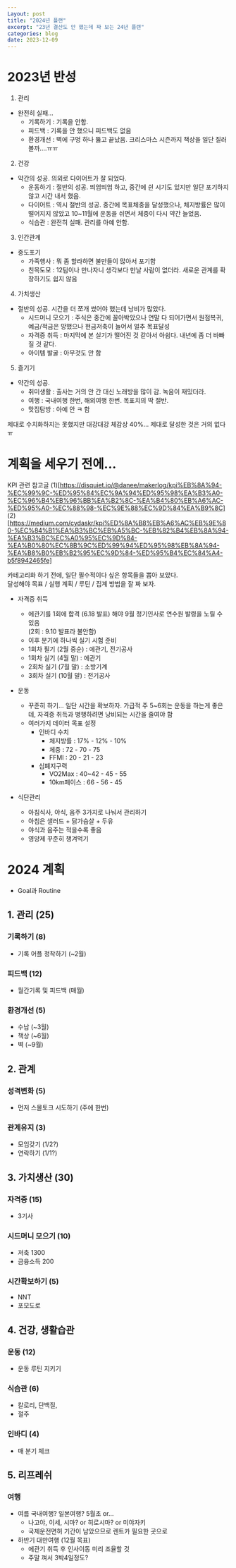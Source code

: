```yaml
---
Layout: post
title: "2024년 플랜"
excerpt: "23년 결산도 안 했는데 짜 보는 24년 플랜"
categories: blog
date: 2023-12-09
---
```


# 2023년 반성

1. 관리
- 완전히 실패...
  - 기록하기 : 기록을 안함.
  - 피드백 : 기록을 안 했으니 피드백도 없음
  - 환경개선 : 벽에 구멍 하나 뚫고 끝났음. 크리스마스 시즌까지 책상을 일단 질러볼까....ㅠㅠ 

2. 건강
- 약간의 성공. 의외로 다이어트가 잘 되었다.
  - 운동하기 : 절반의 성공. 띄엄띄엄 하고, 중간에 쉰 시기도 있지만 일단 포기하지 않고 시간 내서 했음.
  - 다이어트 : 역시 절반의 성공. 중간에 목표체중을 달성했으나, 체지방률은 많이 떨어지지 않았고 10~11월에 운동을 쉬면서 체중이 다시 약간 늘었음.
  - 식습관 : 완전히 실패. 관리를 아예 안함.

3. 인간관계
- 중도포기
  - 가족행사 : 뭐 좀 할라하면 불만들이 많아서 포기함
  - 친목도모 : 12팀이나 만나자니 생각보다 만날 사람이 없더라. 새로운 관계를 확장하기도 쉽지 않음

4. 가치생산
- 절반의 성공. 시간을 더 쪼개 썼어야 했는데 낭비가 많았다.
  - 시드머니 모으기 : 주식은 중간에 꼴아박았으나 연말 다 되어가면서 원점복귀, 예금/적금은 망했으나 현금저축이 늘어서 얼추 목표달성
  - 자격증 취득 : 마지막에 본 실기가 떨어진 것 같아서 아쉽다. 내년에 좀 더 바빠질 것 같다.
  - 아이템 발굴 : 아무것도 안 함
  
5. 즐기기
- 약간의 성공.
  - 취미생활 : 출사는 거의 안 간 대신 노래방을 많이 감. 녹음이 재밌더라.
  - 여행 : 국내여행 한번, 해외여행 한번. 목표치의 딱 절반.
  - 맛집탐방 : 아예 안 ㅋ 함

제대로 수치화하지는 못했지만 대강대강 체감상 40%... 제대로 달성한 것은 거의 없다 ㅠ  


# 계획을 세우기 전에...

KPI 관련 참고글 
(1)[https://disquiet.io/@danee/makerlog/kpi%EB%8A%94-%EC%99%9C-%ED%95%84%EC%9A%94%ED%95%98%EA%B3%A0-%EC%96%B4%EB%96%BB%EA%B2%8C-%EA%B4%80%EB%A6%AC-%ED%95%A0-%EC%88%98-%EC%9E%88%EC%9D%84%EA%B9%8C]
(2)[https://medium.com/cydaskr/kpi%ED%8A%B8%EB%A6%AC%EB%9E%80-%EC%84%B1%EA%B3%BC%EB%A5%BC-%EB%82%B4%EB%8A%94-%EA%B3%BC%EC%A0%95%EC%9D%84-%EA%B0%80%EC%8B%9C%ED%99%94%ED%95%98%EB%8A%94-%EA%B8%B0%EB%B2%95%EC%9D%84-%ED%95%B4%EC%84%A4-b5f8942465fe]

카테고리화 하기 전에, 일단 필수적이다 싶은 항목들을 뽑아 보았다.  
달성해야 목표 / 실행 계획 / 루틴 / 집계 방법을 잘 짜 보자.  

- 자격증 취득
  - 에관기를 1회에 합격 (6.18 발표) 해야 9월 정기인사로 연수원 발령을 노릴 수 있음 <br> (2회 : 9.10 발표라 불안함)
  - 이후 분기에 하나씩 실기 시험 준비
  - 1회차 필기 (2월 중순) : 에관기, 전기공사
  - 1회차 실기 (4월 말) : 에관기
  - 2회차 실기 (7월 말)  : 소방기계
  - 3회차 실기 (10월 말)  : 전기공사

- 운동 
  - 꾸준히 하기... 일단 시간을 확보하자. 가급적 주 5~6회는 운동을 하는게 좋은데, 자격증 취득과 병행하려면 낭비되는 시간을 줄여야 함
  - 여러가지 데이터 목표 설정
    - 인바디 수치 
	  - 체지방률 : 17% - 12% - 10%
	  - 체중 : 72 - 70 - 75
	  - FFMI : 20 - 21 - 23
	- 심폐지구력
	  - VO2Max : 40~42 - 45 - 55
	  - 10km페이스 : 66 - 56 - 45
  
- 식단관리
  - 아침식사, 야식, 음주 3가지로 나눠서 관리하기
  - 아침은 샐러드 + 닭가슴살 + 두유
  - 야식과 음주는 적을수록 좋음
  - 영양제 꾸준히 챙겨먹기


# 2024 계획

- Goal과 Routine  

## 1. 관리 (25)
### 기록하기 (8)
- 기록 어플 정착하기 (~2월)
### 피드백 (12)
- 월간기록 및 피드백 (매월)
### 환경개선 (5)
- 수납 (~3월)
- 책상 (~6월)
- 벽 (~9월)

## 2. 관계 
### 성격변화 (5)
- 먼저 스몰토크 시도하기 (주에 한번)
### 관계유지 (3)
- 모임갖기 (1/2?)
- 연락하기 (1/1?)

## 3. 가치생산 (30)
### 자격증 (15)
- 3기사
### 시드머니 모으기 (10)
- 저축 1300
- 금융소득 200
### 시간확보하기 (5)
- NNT
- 포모도로
  
## 4. 건강, 생활습관
### 운동 (12)
- 운동 루틴 지키기
### 식습관 (6)
- 칼로리, 단백질,
- 절주
### 인바디 (4)
- 매 분기 체크

## 5. 리프레쉬
### 여행
- 여름 국내여행? 일본여행? 5월초 or...
  - 나고야, 이세, 시마? or 히로시마? or 미야자키
  - 국제운전면허 기간이 남았으므로 렌트카 필요한 곳으로
- 하반기 대만여행 (12월 목표)
  - 에관기 취득 후 인사이동 미리 조율할 것
  - 주말 껴서 3박4일정도?
